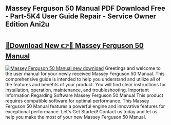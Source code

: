 ## Massey Ferguson 50 Manual PDF Download Free - Part-5K4 User Guide Repair - Service Owner Edition Ani2u

# <h2><a href="http://bc94849.oget.top/?id=Massey+Ferguson+50+Manual">🔗Download New 👉🔴 Massey Ferguson 50 Manual</a></h2>

[![Massey Ferguson 50 Manual new download](https://i.imgur.com/5g1atiW.png)](http://bc94849.oget.top/?id=Massey+Ferguson+50+Manual)
Greetings and welcome to the user manual for your newly received Massey Ferguson 50 Manual. This comprehensive guide is intended to help you understand and utilize all of the features and benefits of your product. You will find clear instructions for installation, operation, maintenance, and troubleshooting. Important Information Regarding Software Massey Ferguson 50 Manual This product requires compatible software for optimal performance. This Massey Ferguson 50 Manual features a powerful engine and innovative features for exceptional performance. Let's Get Started! Contact us today and let us help you make the most of your new Massey Ferguson 50 Manual.
